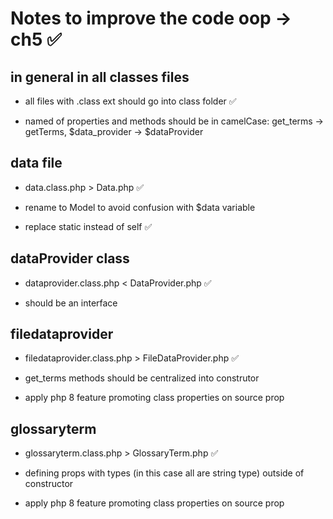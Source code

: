 # Notes to improve the code oop -> ch5 &#9989;

## in general in all classes files

- all files with .class ext should go into class folder &#9989;

- named of properties and methods should be in camelCase: get_terms -> getTerms, $data_provider -> $dataProvider

## data file

- data.class.php > Data.php &#9989;

- rename to Model to avoid confusion with $data variable

- replace static instead of self &#9989;

##  dataProvider class

- dataprovider.class.php < DataProvider.php &#9989;


- should be an interface 

## filedataprovider

- filedataprovider.class.php > FileDataProvider.php &#9989;

- get_terms methods should be centralized into construtor

- apply php 8 feature promoting class properties on source prop


## glossaryterm

- glossaryterm.class.php > GlossaryTerm.php &#9989;

- defining props with types (in this case all are string type) outside of constructor 

- apply php 8 feature promoting class properties on source prop

